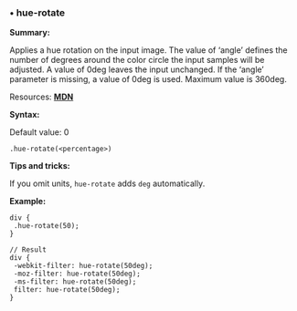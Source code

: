 ### <a name="hue-rotate"></a> &#8226; hue-rotate
**Summary:**

Applies a hue rotation on the input image. The value of ‘angle’ defines the number of degrees around the color circle the input samples will be adjusted. A value of 0deg leaves the input unchanged. If the ‘angle’ parameter is missing, a value of 0deg is used. Maximum value is 360deg.

Resources: **[MDN](https://developer.mozilla.org/en-US/docs/Web/CSS/filter#hue-rotate())**

**Syntax:**

Default value: 0

    .hue-rotate(<percentage>) 

**Tips and tricks:**

  If you omit units, `hue-rotate` adds `deg` automatically. 
  
**Example:**

    div {
     .hue-rotate(50);
    }
    
    // Result
    div {
     -webkit-filter: hue-rotate(50deg);
     -moz-filter: hue-rotate(50deg);
     -ms-filter: hue-rotate(50deg);
     filter: hue-rotate(50deg);
    }

